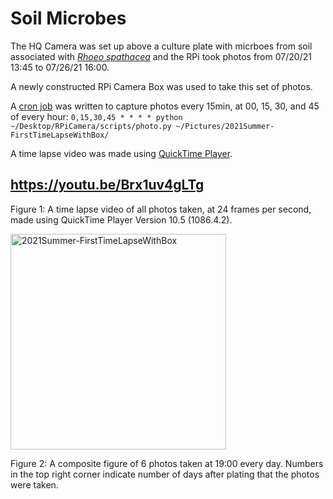 # Soil Microbes

The HQ Camera was set up above a culture plate with micrboes from soil associated with [*Rhoeo spathacea*](https://en.wikipedia.org/wiki/Tradescantia_spathacea) and the RPi took photos from 07/20/21 13:45 to 07/26/21 16:00.

A newly constructed RPi Camera Box was used to take this set of photos.

A [cron job](https://en.wikipedia.org/wiki/Cron) was written to capture photos every 15min, at 00, 15, 30, and 45 of every hour: `0,15,30,45 * * * * python ~/Desktop/RPiCamera/scripts/photo.py ~/Pictures/2021Summer-FirstTimeLapseWithBox/`

A time lapse video was made using [QuickTime Player](https://en.wikipedia.org/wiki/QuickTime).

## https://youtu.be/Brx1uv4gLTg

Figure 1: A time lapse video of all photos taken, at 24 frames per second, made using QuickTime Player Version 10.5 (1086.4.2).

<img width="345" alt="2021Summer-FirstTimeLapseWithBox" src="https://user-images.githubusercontent.com/66045478/127059419-ba96c2d0-d0d4-46b1-b10e-c6dc85d59d17.png">

Figure 2: A composite figure of 6 photos taken at 19:00 every day. Numbers in the top right corner indicate number of days after plating that the photos were taken.
